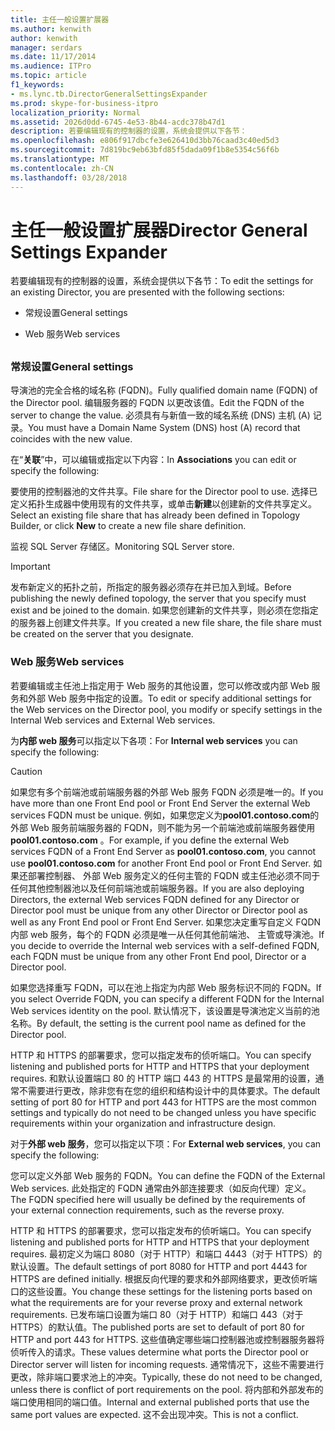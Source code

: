 ```yaml
---
title: 主任一般设置扩展器
ms.author: kenwith
author: kenwith
manager: serdars
ms.date: 11/17/2014
ms.audience: ITPro
ms.topic: article
f1_keywords:
- ms.lync.tb.DirectorGeneralSettingsExpander
ms.prod: skype-for-business-itpro
localization_priority: Normal
ms.assetid: 2026d0dd-6745-4e53-8b44-acdc378b47d1
description: 若要编辑现有的控制器的设置，系统会提供以下各节：
ms.openlocfilehash: e806f917dbcfe3e626410d3bb76caad3c40ed5d3
ms.sourcegitcommit: 7d819bc9eb63bfd85f5dada09f1b8e5354c56f6b
ms.translationtype: MT
ms.contentlocale: zh-CN
ms.lasthandoff: 03/28/2018
---
```

# <a name="director-general-settings-expander"></a><span data-ttu-id="2b364-103">主任一般设置扩展器</span><span class="sxs-lookup"><span data-stu-id="2b364-103">Director General Settings Expander</span></span>
 
<span data-ttu-id="2b364-104">若要编辑现有的控制器的设置，系统会提供以下各节：</span><span class="sxs-lookup"><span data-stu-id="2b364-104">To edit the settings for an existing Director, you are presented with the following sections:</span></span>
  
- <span data-ttu-id="2b364-105">常规设置</span><span class="sxs-lookup"><span data-stu-id="2b364-105">General settings</span></span>
    
- <span data-ttu-id="2b364-106">Web 服务</span><span class="sxs-lookup"><span data-stu-id="2b364-106">Web services</span></span>
    
## 

### <a name="general-settings"></a><span data-ttu-id="2b364-107">常规设置</span><span class="sxs-lookup"><span data-stu-id="2b364-107">General settings</span></span>

<span data-ttu-id="2b364-108">导演池的完全合格的域名称 (FQDN)。</span><span class="sxs-lookup"><span data-stu-id="2b364-108">Fully qualified domain name (FQDN) of the Director pool.</span></span> <span data-ttu-id="2b364-109">编辑服务器的 FQDN 以更改该值。</span><span class="sxs-lookup"><span data-stu-id="2b364-109">Edit the FQDN of the server to change the value.</span></span> <span data-ttu-id="2b364-110">必须具有与新值一致的域名系统 (DNS) 主机 (A) 记录。</span><span class="sxs-lookup"><span data-stu-id="2b364-110">You must have a Domain Name System (DNS) host (A) record that coincides with the new value.</span></span>
  
<span data-ttu-id="2b364-111">在“**关联**”中，可以编辑或指定以下内容：</span><span class="sxs-lookup"><span data-stu-id="2b364-111">In **Associations** you can edit or specify the following:</span></span>
  
<span data-ttu-id="2b364-112">要使用的控制器池的文件共享。</span><span class="sxs-lookup"><span data-stu-id="2b364-112">File share for the Director pool to use.</span></span> <span data-ttu-id="2b364-113">选择已定义拓扑生成器中使用现有的文件共享，或单击**新建**以创建新的文件共享定义。</span><span class="sxs-lookup"><span data-stu-id="2b364-113">Select an existing file share that has already been defined in Topology Builder, or click **New** to create a new file share definition.</span></span>
  
<span data-ttu-id="2b364-114">监视 SQL Server 存储区。</span><span class="sxs-lookup"><span data-stu-id="2b364-114">Monitoring SQL Server store.</span></span>
  
> [!IMPORTANT]
> <span data-ttu-id="2b364-115">发布新定义的拓扑之前，所指定的服务器必须存在并已加入到域。</span><span class="sxs-lookup"><span data-stu-id="2b364-115">Before publishing the newly defined topology, the server that you specify must exist and be joined to the domain.</span></span> <span data-ttu-id="2b364-116">如果您创建新的文件共享，则必须在您指定的服务器上创建文件共享。</span><span class="sxs-lookup"><span data-stu-id="2b364-116">If you created a new file share, the file share must be created on the server that you designate.</span></span> 
  
### <a name="web-services"></a><span data-ttu-id="2b364-117">Web 服务</span><span class="sxs-lookup"><span data-stu-id="2b364-117">Web services</span></span>

<span data-ttu-id="2b364-118">若要编辑或主任池上指定用于 Web 服务的其他设置，您可以修改或内部 Web 服务和外部 Web 服务中指定的设置。</span><span class="sxs-lookup"><span data-stu-id="2b364-118">To edit or specify additional settings for the Web services on the Director pool, you modify or specify settings in the Internal Web services and External Web services.</span></span>
  
<span data-ttu-id="2b364-119">为**内部 web 服务**可以指定以下各项：</span><span class="sxs-lookup"><span data-stu-id="2b364-119">For **Internal web services** you can specify the following:</span></span>
  
> [!CAUTION]
> <span data-ttu-id="2b364-120">如果您有多个前端池或前端服务器的外部 Web 服务 FQDN 必须是唯一的。</span><span class="sxs-lookup"><span data-stu-id="2b364-120">If you have more than one Front End pool or Front End Server the external Web services FQDN must be unique.</span></span> <span data-ttu-id="2b364-121">例如，如果您定义为**pool01.contoso.com**的外部 Web 服务前端服务器的 FQDN，则不能为另一个前端池或前端服务器使用**pool01.contoso.com** 。</span><span class="sxs-lookup"><span data-stu-id="2b364-121">For example, if you define the external Web services FQDN of a Front End Server as **pool01.contoso.com**, you cannot use **pool01.contoso.com** for another Front End pool or Front End Server.</span></span> <span data-ttu-id="2b364-122">如果还部署控制器、 外部 Web 服务定义的任何主管的 FQDN 或主任池必须不同于任何其他控制器池以及任何前端池或前端服务器。</span><span class="sxs-lookup"><span data-stu-id="2b364-122">If you are also deploying Directors, the external Web services FQDN defined for any Director or Director pool must be unique from any other Director or Director pool as well as any Front End pool or Front End Server.</span></span> <span data-ttu-id="2b364-123">如果您决定重写自定义 FQDN 内部 web 服务，每个的 FQDN 必须是唯一从任何其他前端池、 主管或导演池。</span><span class="sxs-lookup"><span data-stu-id="2b364-123">If you decide to override the Internal web services with a self-defined FQDN, each FQDN must be unique from any other Front End pool, Director or a Director pool.</span></span>
  
<span data-ttu-id="2b364-124">如果您选择重写 FQDN，可以在池上指定为内部 Web 服务标识不同的 FQDN。</span><span class="sxs-lookup"><span data-stu-id="2b364-124">If you select Override FQDN, you can specify a different FQDN for the Internal Web services identity on the pool.</span></span> <span data-ttu-id="2b364-125">默认情况下，该设置是导演池定义当前的池名称。</span><span class="sxs-lookup"><span data-stu-id="2b364-125">By default, the setting is the current pool name as defined for the Director pool.</span></span>
  
<span data-ttu-id="2b364-126">HTTP 和 HTTPS 的部署要求，您可以指定发布的侦听端口。</span><span class="sxs-lookup"><span data-stu-id="2b364-126">You can specify listening and published ports for HTTP and HTTPS that your deployment requires.</span></span> <span data-ttu-id="2b364-127">和默认设置端口 80 的 HTTP 端口 443 的 HTTPS 是最常用的设置，通常不需要进行更改，除非您有在您的组织和结构设计中的具体要求。</span><span class="sxs-lookup"><span data-stu-id="2b364-127">The default setting of port 80 for HTTP and port 443 for HTTPS are the most common settings and typically do not need to be changed unless you have specific requirements within your organization and infrastructure design.</span></span>
  
<span data-ttu-id="2b364-128">对于**外部 web 服务**，您可以指定以下项：</span><span class="sxs-lookup"><span data-stu-id="2b364-128">For **External web services**, you can specify the following:</span></span>
  
<span data-ttu-id="2b364-129">您可以定义外部 Web 服务的 FQDN。</span><span class="sxs-lookup"><span data-stu-id="2b364-129">You can define the FQDN of the External Web services.</span></span> <span data-ttu-id="2b364-130">此处指定的 FQDN 通常由外部连接要求（如反向代理）定义。</span><span class="sxs-lookup"><span data-stu-id="2b364-130">The FQDN specified here will usually be defined by the requirements of your external connection requirements, such as the reverse proxy.</span></span>
  
<span data-ttu-id="2b364-131">HTTP 和 HTTPS 的部署要求，您可以指定发布的侦听端口。</span><span class="sxs-lookup"><span data-stu-id="2b364-131">You can specify listening and published ports for HTTP and HTTPS that your deployment requires.</span></span> <span data-ttu-id="2b364-132">最初定义为端口 8080（对于 HTTP）和端口 4443（对于 HTTPS）的默认设置。</span><span class="sxs-lookup"><span data-stu-id="2b364-132">The default settings of port 8080 for HTTP and port 4443 for HTTPS are defined initially.</span></span> <span data-ttu-id="2b364-133">根据反向代理的要求和外部网络要求，更改侦听端口的这些设置。</span><span class="sxs-lookup"><span data-stu-id="2b364-133">You change these settings for the listening ports based on what the requirements are for your reverse proxy and external network requirements.</span></span> <span data-ttu-id="2b364-134">已发布端口设置为端口 80（对于 HTTP）和端口 443（对于 HTTPS）的默认值。</span><span class="sxs-lookup"><span data-stu-id="2b364-134">The published ports are set to default of port 80 for HTTP and port 443 for HTTPS.</span></span> <span data-ttu-id="2b364-135">这些值确定哪些端口控制器池或控制器服务器将侦听传入的请求。</span><span class="sxs-lookup"><span data-stu-id="2b364-135">These values determine what ports the Director pool or Director server will listen for incoming requests.</span></span> <span data-ttu-id="2b364-136">通常情况下，这些不需要进行更改，除非端口要求池上的冲突。</span><span class="sxs-lookup"><span data-stu-id="2b364-136">Typically, these do not need to be changed, unless there is conflict of port requirements on the pool.</span></span> <span data-ttu-id="2b364-137">将内部和外部发布的端口使用相同的端口值。</span><span class="sxs-lookup"><span data-stu-id="2b364-137">Internal and external published ports that use the same port values are expected.</span></span> <span data-ttu-id="2b364-138">这不会出现冲突。</span><span class="sxs-lookup"><span data-stu-id="2b364-138">This is not a conflict.</span></span>
  

